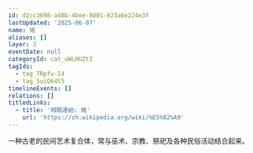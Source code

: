 ```yaml
---
id: d2cc3698-a48b-4bee-8001-823a6e224e3f
lastUpdated: '2025-06-07'
name: 傩
aliases: []
layer: 2
eventDate: null
categoryId: cat_uWLHUZtI
tagIds:
  - tag_TRpfu-I4
  - tag_5uiQ64t5
timelineEvents: []
relations: []
titledLinks:
  - title: '相關連結: 傩'
    url: 'https://zh.wikipedia.org/wiki/%E5%82%A9'
---
```

一种古老的民间艺术复合体，常与巫术、宗教、祭祀及各种民俗活动结合起来。
